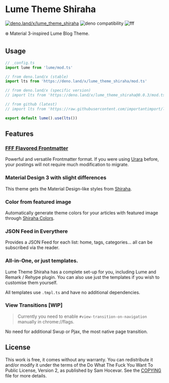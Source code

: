 # Lume Theme Shiraha

[![deno.land/x/lume_theme_shiraha](https://shield.deno.dev/x/lume_theme_shiraha)](https://deno.land/x/lume_theme_shiraha)
![deno compatibility](https://shield.deno.dev/deno/^1.34)
![fff](https://img.shields.io/badge/%F0%9F%8C%9F%20F%20F%20F-1.0-yellow?style=flat)

❄️ Material 3-inspired Lume Blog Theme.

## Usage

```ts
// _config.ts
import lume from 'lume/mod.ts'

// from deno.land/x (stable)
import lts from 'https://deno.land/x/lume_theme_shiraha/mod.ts'

// from deno.land/x (specific version)
// import lts from 'https://deno.land/x/lume_theme_shiraha@0.0.3/mod.ts'

// from github (latest)
// import lts from 'https://raw.githubusercontent.com/importantimport/lume_theme_shiraha/main/mod.ts'

export default lume().use(lts())
```

## Features

### [FFF Flavored Frontmatter](https://fff.js.org)

Powerful and versatile Frontmatter format. If you were using [Urara](https://github.com/importantimport/urara) before, your postings will not require much modification to migrate.

### Material Design 3 with slight differences

This theme gets the Material Design-like styles from [Shiraha](https://github.com/importantimport/shiraha/tree/main/packages/shiraha).

### Color from featured image

Automatically generate theme colors for your articles with featured image through [Shiraha Colors](https://github.com/importantimport/shiraha/tree/main/packages/shiraha-colors).

### JSON Feed in Everythere

Provides a JSON Feed for each list: home, tags, categories... all can be subscribed via the reader.

### All-in-One, or just templates.

Lume Theme Shiraha has a complete set-up for you, including Lume and Remark / Rehype plugin. You can also use just the templates if you wish to customise them yourself.

All templates use `.tmpl.ts` and have no additional dependencies.

### View Transitions [WIP]

> Currently you need to enable `#view-transition-on-navigation` manually in chrome://flags.

No need for additional Swup or Pjax, the most native page transition.

## License

This work is free, it comes without any warranty. You can redistribute it and/or modify it under the
terms of the Do What The Fuck You Want To Public License, Version 2,
as published by Sam Hocevar. See the [COPYING](COPYING) file for more details.
